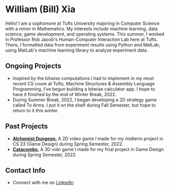 # William (Bill) Xia
Hello! I am a sophomore at Tufts University majoring in Computer Science with a minor in Mathematics. My interests include machine learning, data science, game development, and operating systems. This summer, I worked in Professor Rob Jacob's Human-Computer Interaction Lab here at Tufts. There, I formatted data from experiment results using Python and MatLab, using MatLab's machine learning library to analyze experiment data.

## Ongoing Projects
- Inspired by the bitwise computations I had to implement in my most recent CS coure at Tufts, Machine Structures & Assembly Language Programming, I've begun building a bitwise calculator app. I hope to have it finished by the end of Winter Break, 2022.
- During Summer Break, 2022, I began developing a 2D strategy game called To Arms. I put it on the shelf during Fall Semester, but hope to return to it this winter. 

## Past Projects
- [**Alchemist Dungeon.**](https://alko08.itch.io/alchemists-dungeon) A 2D video game I made for my midterm project in CS 23 (Game Design) during Spring Semester, 2022.
- [**Catacombs.**](https://team-catacombs.itch.io/catacombs) A 3D vido game I made for my final project in Game Design during Spring Semester, 2022.

## Contact Info
- Connect with me on <a href="https://www.linkedin.com/in/william-xia-ab40b2218/">LinkedIn</a>

